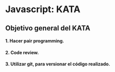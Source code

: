 # Javascript: KATA

## Objetivo general del KATA

#### 1. Hacer pair programming.
#### 2. Code review.
#### 3. Utilizar git, para versionar el código realizado.
